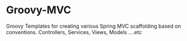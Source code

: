 Groovy-MVC
==========

Groovy Templates for creating various Spring MVC scaffolding based on conventions. Controllers, Services, Views, Models ....etc

